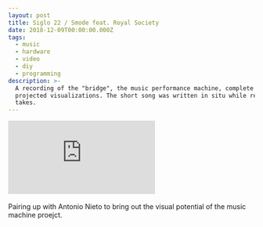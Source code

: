 ```yaml
---
layout: post
title: Siglo 22 / Smode feat. Royal Society
date: 2018-12-09T00:00:00.000Z
tags:
  - music
  - hardware
  - video
  - diy
  - programming
description: >-
  A recording of the "bridge", the music performance machine, complete with live
  projected visualizations. The short song was written in situ while recording
  takes.
---
```



<div class='embed-container'><iframe src='https://www.youtube.com/embed/G1rwZaYIclA' frameborder='0' allowfullscreen></iframe></div>

<br>
Pairing up with Antonio Nieto to bring out the visual potential of the music machine proejct.
